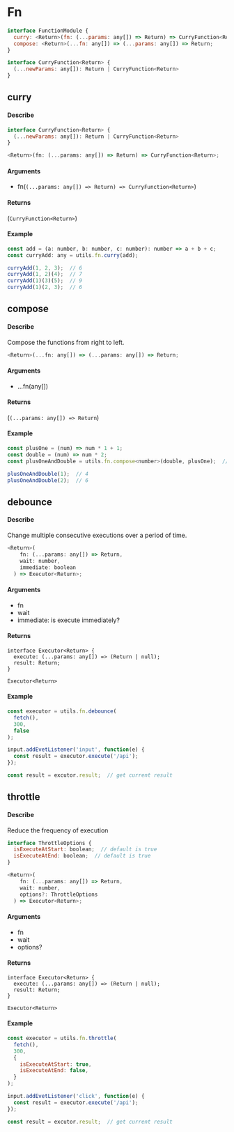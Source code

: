 # Fn
```js
interface FunctionModule {
  curry: <Return>(fn: (...params: any[]) => Return) => CurryFunction<Return>;
  compose: <Return>(...fn: any[]) => (...params: any[]) => Return;
}

interface CurryFunction<Return> {
  (...newParams: any[]): Return | CurryFunction<Return>
}
```

## curry
#### Describe
```js
interface CurryFunction<Return> {
  (...newParams: any[]): Return | CurryFunction<Return>
}

<Return>(fn: (...params: any[]) => Return) => CurryFunction<Return>;
```

#### Arguments
  - fn(```(...params: any[]) => Return) => CurryFunction<Return>```)

#### Returns
(```CurryFunction<Return>```)

#### Example
```js
const add = (a: number, b: number, c: number): number => a + b + c;
const curryAdd: any = utils.fn.curry(add);

curryAdd(1, 2, 3);  // 6
curryAdd(1, 2)(4);  // 7
curryAdd(1)(3)(5);  // 9
curryAdd(1)(2, 3);  // 6
```

## compose
#### Describe
Compose the functions from right to left.
```js
<Return>(...fn: any[]) => (...params: any[]) => Return;
```

#### Arguments
  - ...fn(any[])

#### Returns
(```(...params: any[]) => Return```)

#### Example
```js
const plusOne = (num) => num * 1 + 1;
const double = (num) => num * 2;
const plusOneAndDouble = utils.fn.compose<number>(double, plusOne);  // 先加一后乘二

plusOneAndDouble(1);  // 4
plusOneAndDouble(2);  // 6
```

## debounce
#### Describe
Change multiple consecutive executions over a period of time.
```js
<Return>(
    fn: (...params: any[]) => Return,
    wait: number,
    immediate: boolean
  ) => Executor<Return>;
```

#### Arguments
  - fn
  - wait
  - immediate: is execute immediately?

#### Returns
```
interface Executor<Return> {
  execute: (...params: any[]) => (Return | null);
  result: Return;
}
```
`Executor<Return>`

#### Example
```js
const executor = utils.fn.debounce(
  fetch(),
  300,
  false
);

input.addEvetListener('input', function(e) {
  const result = executor.execute('/api');
});

const result = excutor.result;  // get current result
```

## throttle
#### Describe
Reduce the frequency of execution

```js
interface ThrottleOptions {
  isExecuteAtStart: boolean;  // default is true
  isExecuteAtEnd: boolean;  // default is true
}

<Return>(
    fn: (...params: any[]) => Return,
    wait: number,
    options?: ThrottleOptions
  ) => Executor<Return>;
```

#### Arguments
  - fn
  - wait
  - options?

#### Returns
```
interface Executor<Return> {
  execute: (...params: any[]) => (Return | null);
  result: Return;
}
```
`Executor<Return>`

#### Example
```js
const executor = utils.fn.throttle(
  fetch(),
  300,
  {
    isExecuteAtStart: true,
    isExecuteAtEnd: false,
  }
);

input.addEvetListener('click', function(e) {
  const result = executor.execute('/api');
});

const result = excutor.result;  // get current result
```